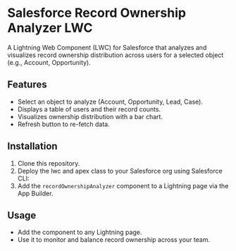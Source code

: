 # Salesforce Record Ownership Analyzer LWC

A Lightning Web Component (LWC) for Salesforce that analyzes and visualizes record ownership distribution across users for a selected object (e.g., Account, Opportunity).

## Features
- Select an object to analyze (Account, Opportunity, Lead, Case).
- Displays a table of users and their record counts.
- Visualizes ownership distribution with a bar chart.
- Refresh button to re-fetch data.

## Installation
1. Clone this repository.
2. Deploy the lwc and apex class to your Salesforce org using Salesforce CLI:
3. Add the `recordOwnershipAnalyzer` component to a Lightning page via the App Builder.

## Usage
- Add the component to any Lightning page.
- Use it to monitor and balance record ownership across your team.